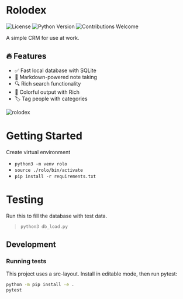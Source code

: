# Rolodex

![License](https://img.shields.io/github/license/meddlin/rolodex)
![Python Version](https://img.shields.io/badge/python-3.10%2B-blue)
![Contributions Welcome](https://img.shields.io/badge/contributions-welcome-brightgreen)


A simple CRM for use at work.

## 🔥 Features
- ✅ Fast local database with SQLite
- 📝 Markdown-powered note taking
- 🔍 Rich search functionality
- 🎨 Colorful output with Rich
- 🏷️ Tag people with categories


![rolodex](./rolodex.png)

# Getting Started

Create virtual environment

- `python3 -m venv rolo`
- `source ./rolo/bin/activate`
- `pip install -r requirements.txt`

# Testing

Run this to fill the database with test data.

> `python3 db_load.py`

## Development

### Running tests

This project uses a src-layout. Install in editable mode, then run pytest:

```bash
python -m pip install -e .
pytest
```
